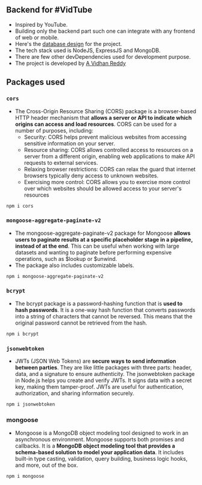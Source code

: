 ## Backend for #VidTube

- Inspired by YouTube.
- Building only the backend part such one can integrate with any frontend of web or mobile.
- Here's the [database design](https://app.eraser.io/workspace/2JOipuOeLZqxKScKSjsD?origin=share&elements=IE42339bxxMsnXXXZxEktw) for the project.
- The tech stack used is NodeJS, ExpressJS and MongoDB.
- There are few other devDependencies used for development purpose.
- The project is developed by [A Vidhan Reddy](https://github.com/AVidhanR)

## Packages used

### `cors`

- The Cross-Origin Resource Sharing (CORS) package is a browser-based HTTP header mechanism that **allows a server or API to indicate which origins can access and load resources**. CORS can be used for a number of purposes, including:
  - Security:
    CORS helps prevent malicious websites from accessing sensitive information on your server.
  - Resource sharing:
    CORS allows controlled access to resources on a server from a different origin, enabling web applications to make API requests to external services.
  - Relaxing browser restrictions:
    CORS can relax the guard that internet browsers typically deny access to unknown websites.
  - Exercising more control:
    CORS allows you to exercise more control over which websites should be allowed access to your server's resources

```bash
npm i cors
```

### `mongoose-aggregate-paginate-v2`

- The mongoose-aggregate-paginate-v2 package for Mongoose **allows users to paginate results at a specific placeholder stage in a pipeline, instead of at the end**. This can be useful when working with large datasets and wanting to paginate before performing expensive operations, such as $lookup or $unwind.
- The package also includes customizable labels.

```bash
npm i mongoose-aggregate-paginate-v2
```

### `bcrypt`

- The bcrypt package is a password-hashing function that is **used to hash passwords**. It is a one-way hash function that converts passwords into a string of characters that cannot be reversed. This means that the original password cannot be retrieved from the hash.

```bash
npm i bcrypt
```

### `jsonwebtoken`

- JWTs (JSON Web Tokens) are **secure ways to send information between parties**. They are like little packages with three parts: header, data, and a signature to ensure authenticity. The jsonwebtoken package in Node.js helps you create and verify JWTs. It signs data with a secret key, making them tamper-proof. JWTs are useful for authentication, authorization, and sharing information securely.

```bash
npm i jsonwebtoken
```

### mongoose

- Mongoose is a MongoDB object modeling tool designed to work in an asynchronous environment. Mongoose supports both promises and callbacks. It is a **MongoDB object modeling tool that provides a schema-based solution to model your application data**. It includes built-in type casting, validation, query building, business logic hooks, and more, out of the box.

```bash
npm i mongoose
```
